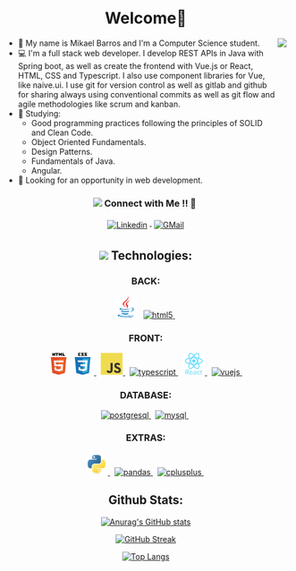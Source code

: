 ##

<h1 align="center">Welcome👋</h1>

<img height="260em" align="right" src="https://tenor.com/pt-BR/view/coding-gif-24297652.gif"/>

- 👨 My name is Mikael Barros and I'm a Computer Science student.
- 💻 I'm a full stack web developer. I develop REST APIs in Java with Spring boot, as well as create the frontend with Vue.js or React, HTML, CSS and Typescript. I also use component libraries for Vue, like naive.ui. I use git for version control as well as gitlab and github for sharing always using conventional commits as well as git flow and agile methodologies like scrum and kanban.
- 🌱 Studying:
  - Good programming practices following the principles of SOLID and Clean Code.
  - Object Oriented Fundamentals.
  - Design Patterns.
  - Fundamentals of Java.
  - Angular.
- 🔭 Looking for an opportunity in web development.

<h3 text align="center"><img src="https://media2.giphy.com/media/numE3A55vbpBuDCxnA/giphy.gif?cid=ecf05e47rze9471w0iriay9ubhrvdmam2cbwpobzooqnsopa&rid=giphy.gif&ct=s" width="40">
<b> Connect with Me !! 🤝 ️</b>
</h3>

<div align="center">
<a href="https://www.linkedin.com/in/mikaelbarros/" target="_blank">
<img src="https://raw.githubusercontent.com/klaasnicolaas/ColoredBadges/master/svg/social/linkedin.svg" alt="Linkedin" style="vertical-align:top; margin:4px">
</a>  
<a href="mailto:mikaelhjfb@gmail.com" target="_blank">
<img src="https://raw.githubusercontent.com/klaasnicolaas/ColoredBadges/prod/svg/social/gmail.svg" alt="GMail" style="vertical-align:top; margin:4px">
</a>
</div>

##

<h2 align="center"><img src="https://media.giphy.com/media/j2pOGeGYKe2xCCKwfi/giphy.gif" width="40"> 
Technologies:</h2>


<h3 align="center">BACK:</h3>


<div align="center">

<a href="https://docs.oracle.com/en/java/javase/17/" target="_blank" rel="Java"> <img src="https://raw.githubusercontent.com/devicons/devicon/master/icons/java/java-original.svg" alt="html5" width="40" height="40"/></a> &nbsp;
<a href="https://spring.io/projects/spring-boot" target="_blank" rel="spring-boot"> <img src="https://cdn.jsdelivr.net/gh/devicons/devicon/icons/spring/spring-original.svg" alt="html5" width="40" height="40"/> </a> &nbsp;

</div>

<h3 align="center">FRONT:</h3>

<div align="center">

<a href="https://www.w3.org/html/" target="_blank" rel="noreferrer"> <img src="https://raw.githubusercontent.com/devicons/devicon/master/icons/html5/html5-original-wordmark.svg" alt="html5" width="40" height="40"/></a>
<a href="https://www.w3schools.com/css/" target="_blank" rel="noreferrer"><img src="https://raw.githubusercontent.com/devicons/devicon/master/icons/css3/css3-original-wordmark.svg" alt="css3" width="40" height="40"/> </a> &nbsp;
<a href="https://developer.mozilla.org/en-US/docs/Web/JavaScript" target="_blank" rel="noreferrer"><img src="https://raw.githubusercontent.com/devicons/devicon/master/icons/javascript/javascript-original.svg" alt="javascript" width="40" height="40"/> </a>  &nbsp;
<a href="https://www.typescriptlang.org/" target="_blank" rel="noreferrer">
<img src="https://cdn.jsdelivr.net/gh/devicons/devicon/icons/typescript/typescript-original.svg" alt="typescript" width="40" height="40"/>
</a> &nbsp;
<a href="https://reactjs.org/" target="_blank" rel="noreferrer"> <img src="https://raw.githubusercontent.com/devicons/devicon/master/icons/react/react-original-wordmark.svg" alt="react" width="40" height="40"/> </a> &nbsp;
<a href="https://vuejs.org/" target="_blank" rel="noreferrer"> <img src="https://cdn.jsdelivr.net/gh/devicons/devicon/icons/vuejs/vuejs-original.svg" alt="vuejs" width="40" height="40"/> </a> &nbsp;

</div>


<h3 align="center">DATABASE:</h3>

<div align="center">

<a href="https://www.postgresql.org/" target="_blank" rel="noreferrer"> <img src="https://cdn.jsdelivr.net/gh/devicons/devicon/icons/postgresql/postgresql-original.svg" alt="postgresql" width="40" height="40"/> </a>  &nbsp;
<a href="https://www.mysql.com/" target="_blank" rel="noreferrer"> <img src="https://cdn.icon-icons.com/icons2/1381/PNG/512/mysqlworkbench_93532.png" alt="mysql" width="40" height="40"/> </a>  &nbsp;

</div>


<h3 align="center">EXTRAS:</h3>

<div align="center">

<a href="https://www.python.org" target="_blank" rel="noreferrer"> <img src="https://raw.githubusercontent.com/devicons/devicon/master/icons/python/python-original.svg" alt="python" width="40" height="40"/> </a>  &nbsp;
<a href="https://pandas.pydata.org/" target="_blank" rel="noreferrer"> <img src="https://cdn.jsdelivr.net/gh/devicons/devicon/icons/pandas/pandas-original-wordmark.svg" alt="pandas" width="40" height="40"/> </a>  &nbsp;
<a href="https://docs.docker.com/get-started/" target="_blank" rel="noreferrer"> <img src="https://cdn.jsdelivr.net/gh/devicons/devicon/icons/docker/docker-original-wordmark.svg" alt="cplusplus" width="40" height="40"/> </a>  &nbsp;

</div>

##

<h2 align="center">Github Stats:</h2>

<div align="center" >

[![Anurag's GitHub stats](https://github-readme-stats.vercel.app/api?username=wmikael&show_icons=true&theme=dark)](https://github.com/anuraghazra/github-readme-stats)

[![GitHub Streak](https://streak-stats.demolab.com?user=wmikael&theme=dark&card_height=180em)](https://git.io/streak-stats)

[![Top Langs](https://github-readme-stats.vercel.app/api/top-langs/?username=wmikael&theme=dark&layout=compact)](https://github.com/anuraghazra/github-readme-stats)

</div>

##
